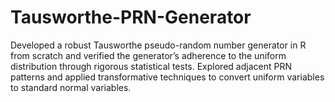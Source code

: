 # Tausworthe-PRN-Generator
Developed a robust Tausworthe pseudo-random number generator in R from scratch and verified the generator’s adherence to the uniform distribution through rigorous statistical tests. Explored adjacent PRN patterns and applied transformative techniques to convert uniform variables to standard normal variables.
